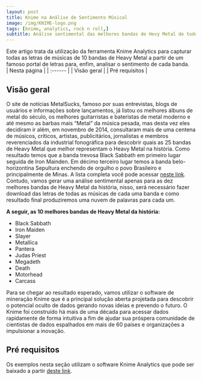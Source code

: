 ```yaml
---
layout: post
title: Knime na Análise de Sentimento Músical
image: /img/KNIME-logo.png
tags: [knime, analytics, rock n roll,]
subtitle: Análise sentimental das melhores bandas de Hevy Metal de todos os tempos
---
```

Este artigo trata da utilização da ferramenta Knime Analytics para capturar todas as letras de músicas de 10 bandas de Heavy Metal a partir de um famoso portal de letras para, enfim, analisar o sentimento de cada banda.    
| Nesta página |
| :------ |
| Visão geral    | 
| Pré requisitos     | 

## Visão geral  
O site de notícias MetalSucks, famoso por suas entrevistas, blogs de usuários e informações sobre lançamentos, já listou os melhores álbuns de metal do século, os melhores guitarristas e bateristas de metal moderno e até mesmo as barbas mais “Metal” da música pesada, mas desta vez eles decidiram ir além, em novembro de 2014, consultaram mais de uma centena de músicos, críticos, artistas, publicitários, jornalistas e membros reverenciados da industrial fonográfica para descobrir quais as 25 bandas de Heavy Metal que melhor representam o Heavy Metal na história. Como resultado temos que a banda trevosa Black Sabbath em primeiro lugar seguida de Iron Mainden. Em décimo terceiro lugar temos a banda belo-horizontina Sepultura enchendo de orgulho o povo Brasileiro e principalmente de Minas. A lista completa você pode acessar [neste link](http://www.metalsucks.net/2014/11/14/25-best-metal-bands-time-real-1-black-sabbath/).  
Contudo, vamos gerar uma análise sentimental apenas para as dez melhores bandas de Heavy Metal da história, nisso, será necessário fazer download das letras de todas as músicas de cada uma banda e como resultado final produziremos uma nuvem de palavras para cada um.  

**A seguir, as 10 melhores bandas de Heavy Metal da história:**
- Black Sabbath 
- Iron Maiden
- Slayer
- Metallica
- Pantera 
- Judas Priest 
- Megadeth 
- Death
- Motorhead 
- Carcass 

Para se chegar ao resultado esperado, vamos utilizar o software de mineração Knime que é a principal solução aberta projetada para descobrir o potencial oculto de dados gerando novas ideias e prevendo o futuro. O Knime foi construído há mais de uma década para acessar dados rapidamente de forma intuitiva a fim de ajudar sua próspera comunidade de cientistas de dados espalhados em mais de 60 países e organizações a impulsionar a inovação. 

## Pré requisitos
Os exemplos nesta seção utilizam o software Knime Analytics que pode ser baixado a partir [deste link](https://www.knime.org/downloads/overview).
